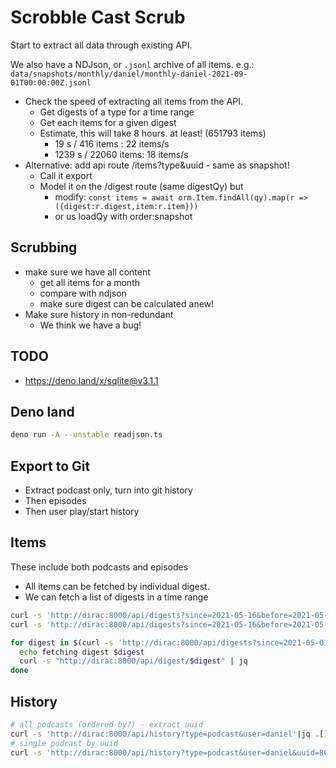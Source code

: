 # Scrobble Cast Scrub

Start to extract all data through existing API.

We also have a NDJson, or `.jsonl` archive of all items. e.g.:
`data/snapshots/monthly/daniel/monthly-daniel-2021-09-01T00:00:00Z.jsonl`

- Check the speed of extracting all items from the API.
  - Get digests of a type for a time range
  - Get each items for a given digest
  - Estimate, this will take 8 hours. at least! (651793 items)
    - 19 s / 416 items : 22 items/s
    - 1239 s / 22060 items: 18 items/s
- Alternative: add api route /items?type&uuid - same as snapshot!
  - Call it export
  - Model it on the /digest route (same digestQy) but
    - modify:
      `const items = await orm.Item.findAll(qy).map(r => ({digest:r.digest,item:r.item}))`
    - or us loadQy with order:snapshot

## Scrubbing

- make sure we have all content
  - get all items for a month
  - compare with ndjson
  - make sure digest can be calculated anew!
- Make sure history in non-redundant
  - We think we have a bug!

## TODO

- <https://deno.land/x/sqlite@v3.1.1>

## Deno land

```bash
deno run -A --unstable readjson.ts
```

## Export to Git

- Extract podcast only, turn into git history
- Then episodes
- Then user play/start history

## Items

These include both podcasts and episodes

- All items can be fetched by individual digest.
- We can fetch a list of digests in a time range

```bash
curl -s 'http://dirac:8000/api/digests?since=2021-05-16&before=2021-05-17'| jq
curl -s 'http://dirac:8000/api/digests?since=2021-05-16&before=2021-05-17'| jq '. | length'

for digest in $(curl -s 'http://dirac:8000/api/digests?since=2021-05-01&before=2021-05-02'| jq -r .[]); do
  echo fetching digest $digest
  curl -s "http://dirac:8000/api/digest/$digest" | jq
done
```

## History

```bash
# all podcasts (ordered by?) - extract uuid
curl -s 'http://dirac:8000/api/history?type=podcast&user=daniel'|jq .[].uuid
# single podcast by uuid
curl -s 'http://dirac:8000/api/history?type=podcast&user=daniel&uuid=86e084d0-1dae-012e-01b5-00163e1b201c'|jq
```
